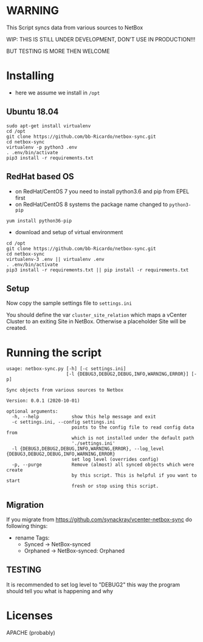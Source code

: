 
# WARNING
This Script syncs data from various sources to NetBox

WIP: THIS IS STILL UNDER DEVELOPMENT, DON'T USE IN PRODUCTION!!!

BUT TESTING IS MORE THEN WELCOME


# Installing
* here we assume we install in ```/opt```

## Ubuntu 18.04
```
sudo apt-get install virtualenv
cd /opt
git clone https://github.com/bb-Ricardo/netbox-sync.git
cd netbox-sync
virtualenv -p python3 .env
. .env/bin/activate
pip3 install -r requirements.txt
```

## RedHat based OS
* on RedHat/CentOS 7 you need to install python3.6 and pip from EPEL first
* on RedHat/CentOS 8 systems the package name changed to `python3-pip`
```
yum install python36-pip
```

* download and setup of virtual environment
```
cd /opt
git clone https://github.com/bb-Ricardo/netbox-sync.git
cd netbox-sync
virtualenv-3 .env || virtualenv .env
. .env/bin/activate
pip3 install -r requirements.txt || pip install -r requirements.txt
```

## Setup
Now copy the sample settings file to `settings.ini`

You should define the var `cluster_site_relation` which maps a vCenter Cluster to an exiting Site in NetBox.
Otherwise a placeholder Site will be created.

# Running the script

```
usage: netbox-sync.py [-h] [-c settings.ini]
                      [-l {DEBUG3,DEBUG2,DEBUG,INFO,WARNING,ERROR}] [-p]

Sync objects from various sources to Netbox

Version: 0.0.1 (2020-10-01)

optional arguments:
  -h, --help            show this help message and exit
  -c settings.ini, --config settings.ini
                        points to the config file to read config data from
                        which is not installed under the default path
                        './settings.ini'
  -l {DEBUG3,DEBUG2,DEBUG,INFO,WARNING,ERROR}, --log_level {DEBUG3,DEBUG2,DEBUG,INFO,WARNING,ERROR}
                        set log level (overrides config)
  -p, --purge           Remove (almost) all synced objects which were create
                        by this script. This is helpful if you want to start
                        fresh or stop using this script.
```

## Migration
If you migrate from https://github.com/synackray/vcenter-netbox-sync do following things:
* rename Tags:
    * Synced -> NetBox-synced
    * Orphaned -> NetBox-synced: Orphaned

## TESTING
It is recommended to set log level to "DEBUG2" this way the program should tell you what is happening and why

# Licenses
 APACHE (probably)

